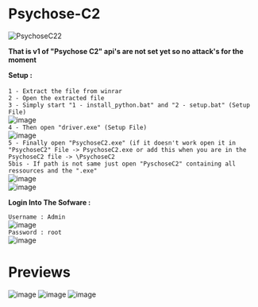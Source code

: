 # Psychose-C2

![PsychoseC22](https://user-images.githubusercontent.com/116169179/196691421-5bcddcb3-d5fe-470e-adba-9914da9cf29e.png)

**That is v1 of "Psychose C2" api's are not set yet so no attack's for the moment**

**Setup :**<br><br>
``
1 - Extract the file from winrar
``
<br>
``
2 - Open the extracted file
``
<br>
``
3 - Simply start "1 - install_python.bat" and "2 - setup.bat" (Setup File)
``
<br>
![image](https://user-images.githubusercontent.com/116169179/196683930-d8f513a8-620f-419d-9d23-ef99af89e300.png)
<br>
``
4 - Then open "driver.exe" (Setup File)
``
<br>
![image](https://user-images.githubusercontent.com/116169179/196682839-eb0f9356-f4cb-4149-beff-ecdf8ff5eb15.png)
<br>
``
5 - Finally open "PsychoseC2.exe" (if it doesn't work open it in "PsychoseC2" File -> PsychoseC2.exe or add this when you are in the PsychoseC2 file -> \PsychoseC2
``
<br>
``5bis - If path is not same just open "PyschoseC2" containing all ressources and the ".exe"``
<br>
![image](https://user-images.githubusercontent.com/116169179/196687044-c74cb6e3-aea8-4b43-bb8f-79e94c3e3338.png)
<br>
![image](https://user-images.githubusercontent.com/116169179/196688178-977884f6-a9c7-4c19-a512-840af6a5e3b9.png)
<br>

**Login Into The Sofware :**

``Username : Admin``
<br>
![image](https://user-images.githubusercontent.com/116169179/196688946-9852cf13-c5a2-4da1-b525-ed9a3f5227fc.png)
<br>
``Password : root``
<br>
![image](https://user-images.githubusercontent.com/116169179/196689075-3a44a402-a4fe-420f-a2d1-bb0ac20dc80e.png)
<br>

# Previews

![image](https://user-images.githubusercontent.com/116169179/196689219-0aa4a564-364b-443d-805c-2f44ff0939ff.png)
![image](https://user-images.githubusercontent.com/116169179/196689380-4fbc9e5e-dc59-4342-82a7-7ed56591d7dd.png)
![image](https://user-images.githubusercontent.com/116169179/196689471-db6ab416-c557-4436-9e85-c061aaee2612.png)



